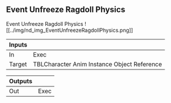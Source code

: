 ## Event Unfreeze Ragdoll Physics
Event Unfreeze Ragdoll Physics
![[../img/nd_img_EventUnfreezeRagdollPhysics.png]]

|Inputs||
|--|--|
| In | Exec |
| Target | TBLCharacter Anim Instance Object Reference |

|Outputs||
|--|--|
| Out | Exec |
